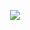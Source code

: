 <p align="center"><img src=https://i.pinimg.com/originals/b3/67/d5/b367d5c9ab490c8f522e7a69c5b53e4d.gif></p>
